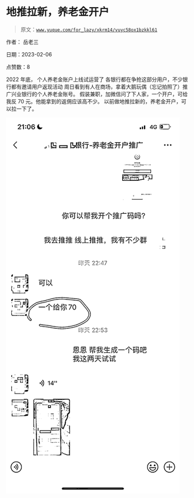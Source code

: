 # 地推拉新，养老金开户

> 原文：[`www.yuque.com/for_lazy/xkrm14/vuyc58ox1bzkkl61`](https://www.yuque.com/for_lazy/xkrm14/vuyc58ox1bzkkl61)

作者： 岳老三

日期：2023-02-06

点赞数：8

2022 年底， 个人养老金账户上线试运营了 各银行都在争抢这部分用户，不少银行都有邀请用户返现活动 周日看到有人在商场，拿着大鹅玩偶（忘记拍照了）推广兴业银行的个人养老金账号。 假装兼职，加微信问了下人家，一个开户，可给我反 70 元。他能拿到的返佣应该高不少。 以前做地推拉新的，养老金开户，可以拉一下了。

![](img/dd86b7fd71a7f14a260fe8f2a44cbc2a.png)  



